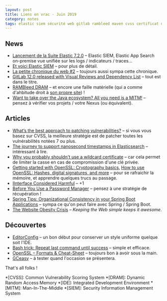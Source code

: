 ```yaml
---
layout: post
title: Liens en vrac - Juin 2019
category: notes
tags: elastic siem sécurité web gitlab rambleed maven cvss certificat openssl cryptographie hash signature mot-de-passe java spring-boot editorconfig bash gceasy
---
```


## News
* [Lancement de la Suite Elastic 7.2.0](https://www.elastic.co/fr/blog/elastic-stack-7-2-0-released)
  – Elastic SIEM, Elastic App Search on-premise vue unifiée sur les logs / indicateurs / traces...
* [Et voici Elastic SIEM](https://www.elastic.co/fr/blog/introducing-elastic-siem)
  – pour plus de détail.
* [La petite chronique du web #2](https://blog.zenika.com/2019/06/24/la-petite-chronique-du-web-2/)
  – toujours aussi sympa cette chronique.
* [GitLab 12.0 released with Visual Reviews and Dependency List](https://wiki.aca.fr/display/EXPLOIT/GitLab+12.0+released+with+Visual+Reviews+and+Dependency+List)
  – tout est dans le titre.
* [RAMBleed DRAM](https://www.ovh.com/blog/rambleed-dram/)
  – et encore une faille matérielle (qui a comme d'ahbitude droit à [son propre site](https://rambleed.com/)) !
* [Want to take over the Java ecosystem? All you need is a MITM!](https://medium.com/bugbountywriteup/want-to-take-over-the-java-ecosystem-all-you-need-is-a-mitm-1fc329d898fb)
  – pensez à vérifier vos projets / votre Nexus (ou équivalent).

## Articles
* [What’s the best approach to patching vulnerabilities?](https://nakedsecurity.sophos.com/2019/06/07/whats-the-best-approach-to-patching-vulnerabilities/)
  – si vous vous basez sur CVSS, la meilleure stratégie est de patcher toutes les vulnérabilités
    notées 7 ou plus.
* [The journey to support nanosecond timestamps in Elasticsearch](https://www.elastic.co/fr/blog/journey-support-nanosecond-timestamps-elasticsearch)
  – intéressant à lire.
* [Why you probably shouldn't use a wildcard certificate](https://gist.github.com/joepie91/7e5cad8c0726fd6a5e90360a754fc568)
  – car cela permet de limiter la casse en cas de compromission d'une clé privée.
* [Getting started with OpenSSL: Cryptography basics](https://opensource.com/article/19/6/cryptography-basics-openssl-part-1),
  [How to use OpenSSL: Hashes, digital signatures, and more](https://opensource.com/article/19/6/cryptography-basics-openssl-part-2)
  – pour se rafraichir la mémoire, et apprendre quelques trucs au passage.
* [IInterface Considered Harmful](https://developer.okta.com/blog/2019/06/25/iinterface-considered-harmful)
  – +1
* [Before You Use a Password Manager](https://medium.com/@stuartschechter/before-you-use-a-password-manager-9f5949ccf168)
  – pensez à une stratégie de récupération !
* [Spring Tips: Organizational Consistency in your Spring Boot Applications](https://spring.io/blog/2019/06/05/spring-tips-organizational-consistency-in-your-spring-boot-applications)
  – sympa ce qu'on peut faire avec Spring / Spring Boot.
* [The Website Obesity Crisis](https://idlewords.com/talks/website_obesity.htm)
  – _Keeping the Web simple keeps it awesome_.

## Découvertes
* [EditorConfig](https://editorconfig.org/)
  – un bon début pour conserver un style uniforme quelque soit l'IDE.
* [Bash trick: Repeat last command until success](https://medium.com/@marko.luksa/bash-trick-repeat-last-command-until-success-750a61c43c8a)
  – simple et efficace.
* [OpenSSL – Formats & Cheat-Sheet](https://net-security.fr/security/openssl-formats-cheat-sheet/)
  – toujours bon à avoir sous la main.
* [GCeasy](https://gceasy.io/)
  – à tester quand l'occasion se présentera.

That's all folks !

*[CVSS]: Common Vulnerability Scoring System
*[DRAM]: Dynamic Random Access Memory
*[IDE]: Integrated Development Environment
*[MITM]: Man-In-The-Middle
*[SIEM]: Security Information Management System 
